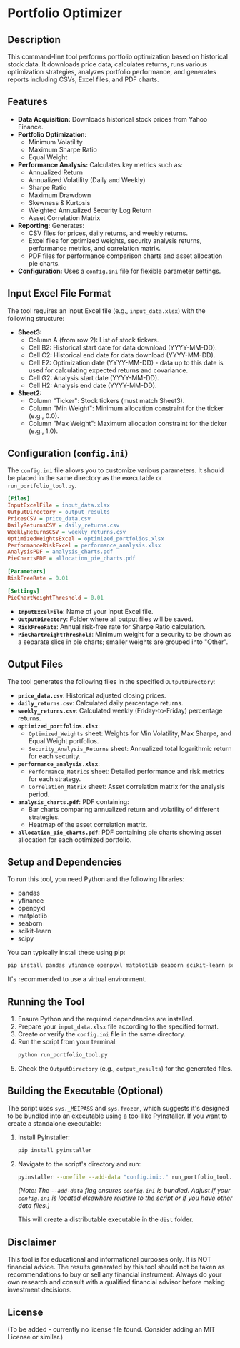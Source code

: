 # Portfolio Optimizer

## Description

This command-line tool performs portfolio optimization based on historical stock data. It downloads price data, calculates returns, runs various optimization strategies, analyzes portfolio performance, and generates reports including CSVs, Excel files, and PDF charts.

## Features

- **Data Acquisition:** Downloads historical stock prices from Yahoo Finance.
- **Portfolio Optimization:**
    - Minimum Volatility
    - Maximum Sharpe Ratio
    - Equal Weight
- **Performance Analysis:** Calculates key metrics such as:
    - Annualized Return
    - Annualized Volatility (Daily and Weekly)
    - Sharpe Ratio
    - Maximum Drawdown
    - Skewness & Kurtosis
    - Weighted Annualized Security Log Return
    - Asset Correlation Matrix
- **Reporting:** Generates:
    - CSV files for prices, daily returns, and weekly returns.
    - Excel files for optimized weights, security analysis returns, performance metrics, and correlation matrix.
    - PDF files for performance comparison charts and asset allocation pie charts.
- **Configuration:** Uses a `config.ini` file for flexible parameter settings.

## Input Excel File Format

The tool requires an input Excel file (e.g., `input_data.xlsx`) with the following structure:

- **Sheet3:**
    - Column A (from row 2): List of stock tickers.
    - Cell B2: Historical start date for data download (YYYY-MM-DD).
    - Cell C2: Historical end date for data download (YYYY-MM-DD).
    - Cell E2: Optimization date (YYYY-MM-DD) - data up to this date is used for calculating expected returns and covariance.
    - Cell G2: Analysis start date (YYYY-MM-DD).
    - Cell H2: Analysis end date (YYYY-MM-DD).
- **Sheet2:**
    - Column "Ticker": Stock tickers (must match Sheet3).
    - Column "Min Weight": Minimum allocation constraint for the ticker (e.g., 0.0).
    - Column "Max Weight": Maximum allocation constraint for the ticker (e.g., 1.0).

## Configuration (`config.ini`)

The `config.ini` file allows you to customize various parameters. It should be placed in the same directory as the executable or `run_portfolio_tool.py`.

```ini
[Files]
InputExcelFile = input_data.xlsx
OutputDirectory = output_results
PricesCSV = price_data.csv
DailyReturnsCSV = daily_returns.csv
WeeklyReturnsCSV = weekly_returns.csv
OptimizedWeightsExcel = optimized_portfolios.xlsx
PerformanceRiskExcel = performance_analysis.xlsx
AnalysisPDF = analysis_charts.pdf
PieChartsPDF = allocation_pie_charts.pdf

[Parameters]
RiskFreeRate = 0.01

[Settings]
PieChartWeightThreshold = 0.01
```

- **`InputExcelFile`**: Name of your input Excel file.
- **`OutputDirectory`**: Folder where all output files will be saved.
- **`RiskFreeRate`**: Annual risk-free rate for Sharpe Ratio calculation.
- **`PieChartWeightThreshold`**: Minimum weight for a security to be shown as a separate slice in pie charts; smaller weights are grouped into "Other".

## Output Files

The tool generates the following files in the specified `OutputDirectory`:

- **`price_data.csv`**: Historical adjusted closing prices.
- **`daily_returns.csv`**: Calculated daily percentage returns.
- **`weekly_returns.csv`**: Calculated weekly (Friday-to-Friday) percentage returns.
- **`optimized_portfolios.xlsx`**:
    - `Optimized_Weights` sheet: Weights for Min Volatility, Max Sharpe, and Equal Weight portfolios.
    - `Security_Analysis_Returns` sheet: Annualized total logarithmic return for each security.
- **`performance_analysis.xlsx`**:
    - `Performance_Metrics` sheet: Detailed performance and risk metrics for each strategy.
    - `Correlation_Matrix` sheet: Asset correlation matrix for the analysis period.
- **`analysis_charts.pdf`**: PDF containing:
    - Bar charts comparing annualized return and volatility of different strategies.
    - Heatmap of the asset correlation matrix.
- **`allocation_pie_charts.pdf`**: PDF containing pie charts showing asset allocation for each optimized portfolio.

## Setup and Dependencies

To run this tool, you need Python and the following libraries:

- pandas
- yfinance
- openpyxl
- matplotlib
- seaborn
- scikit-learn
- scipy

You can typically install these using pip:
```bash
pip install pandas yfinance openpyxl matplotlib seaborn scikit-learn scipy
```
It's recommended to use a virtual environment.

## Running the Tool

1.  Ensure Python and the required dependencies are installed.
2.  Prepare your `input_data.xlsx` file according to the specified format.
3.  Create or verify the `config.ini` file in the same directory.
4.  Run the script from your terminal:
    ```bash
    python run_portfolio_tool.py
    ```
5.  Check the `OutputDirectory` (e.g., `output_results`) for the generated files.

## Building the Executable (Optional)

The script uses `sys._MEIPASS` and `sys.frozen`, which suggests it's designed to be bundled into an executable using a tool like PyInstaller. If you want to create a standalone executable:

1.  Install PyInstaller:
    ```bash
    pip install pyinstaller
    ```
2.  Navigate to the script's directory and run:
    ```bash
    pyinstaller --onefile --add-data "config.ini:." run_portfolio_tool.py
    ```
    *(Note: The `--add-data` flag ensures `config.ini` is bundled. Adjust if your `config.ini` is located elsewhere relative to the script or if you have other data files.)*

    This will create a distributable executable in the `dist` folder.

## Disclaimer

This tool is for educational and informational purposes only. It is NOT financial advice. The results generated by this tool should not be taken as recommendations to buy or sell any financial instrument. Always do your own research and consult with a qualified financial advisor before making investment decisions.

## License

(To be added - currently no license file found. Consider adding an MIT License or similar.)
